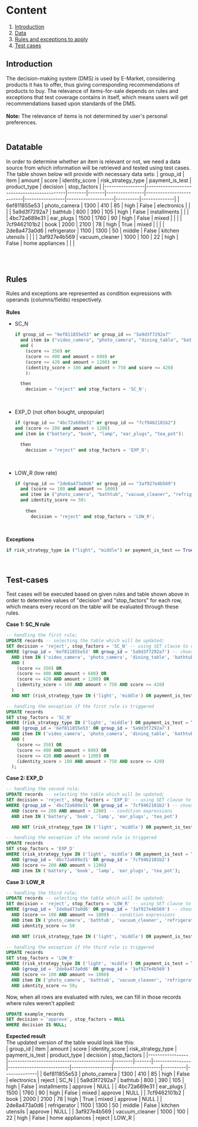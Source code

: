 # Content

1. [Introduction](#Introduction)
2. [Data](#Datatable)
3. [Rules and exceptions to apply](#Rules)
4. [Test cases](#Test-cases)

## Introduction
The decision-making system (DMS) is used by E-Market, considering products it has to offer, thus giving corresponding recommendations of products to buy. The relevance of items-for-sale depends on rules and exceptions that test coverage contains in itself, which means users will get recommendations based upon standards of the DMS. 
<br>
<br>
**Note:** The relevance of items is not determined by user's personal preferences.
<br>
<br>
## Datatable
In order to determine whether an item is relevant or not, we need a data source from which information will be retrieved and tested using test cases. The table shown below will provide with necessary data sets:
| group_id        | item                                       | amount | score | identity_score | risk_strategy_type       | payment_is_test | product_type       | decision | stop_factors |
|-----------------|--------------------------------------------|--------|-------|----------------|--------------------------|-----------------|--------------------|----------|--------------|
| 6ef811855e53    | photo_camera                               | 1300   | 410   | 85             | high                     | False           | electronics        |          |              |
| 5a9d3f7292a7    | bathtub                                    | 800    | 390   | 105            | high                     | False           | installments       |          |              |
| 4bc72a689e31    | ear_plugs                                  | 1500   | 1760  | 90             | high                     | False           | mixed              |          |              |
| 7cf9462101b2    | book                                       | 2000   | 2100  | 78             | high                     | True            | mixed              |          |              |
| 2de8a473a0d6    | refrigerator                               | 1100   | 1300  | 50             | middle                   | False           | kitchen utensils   |          |              |
| 3af927e4b569    | vacuum_cleaner                             | 1000   | 100   | 22             | high                     | False           | home appliances    |          |              |

<br>
<br>

## Rules
Rules and exceptions are represented as condition expressions with operands (columns/fields) respectively.
<br>
<br>
**Rules**
<br>
- SC_N

  ```python
  if group_id == "6ef811855e53" or group_id == "5a9d3f7292a7" 
    and item in ("video_camera", "photo_camera", "dining_table", "bathtub", "baby_product")
    and (
      (score <= 350) or
      (score <= 400 and amount > 600) or
      (score <= 420 and amount > 1200) or
      (identity_score > 100 and amount > 750 and score <= 420)
      ):
  
    then 
      decision = "reject" and stop_factors = 'SC_N';
  ```
<br>
  
- EXP_D (not often bought, unpopular)

    ```python
  if (group_id == "4bc72a689e31" or group_id == "7cf9462101b2")
    and (score <= 200 and amount > 1200)
    and item in ("battery", "book", "lamp", "ear_plugs", "tea_pot"):
    
      then 
        decision = "reject" and stop_factors = 'EXP_D';
    ```
<br>

- LOW_R (low rate)

  ```python
  if (group_id == "2de8a473a0d6" or group_id == "3af927e4b569")
    and (score <= 100 and amount >= 1000)
    and item in ("photo_camera", "bathtub", "vacuum_cleaner", "refrigerator", "vacuum_cleaner")
    and identity_score <= 50:
    
      then 
        decision = "reject" and stop_factors = 'LOW_R';
    ```
<br>

**Exceptions**

```python
if risk_strategy_type in ("light", "middle") or payment_is_test == True or product_type == "installments":
```

<br>

## Test-cases
Test cases will be executed based on given rules and table shown above in order to determine values of "decision" and "stop_factors" for each row, which means every record on the table will be evaluated through these rules.

**Case 1: SC_N rule**

```sql
-- handling the first rule;
UPDATE records -- selecting the table which will be updated;
SET decision = 'reject', stop_factors = 'SC_N' -- using SET clause to determine fields for update;
WHERE (group_id = '6ef811855e53' OR group_id = '5a9d3f7292a7') -- choosing 1st and 2nd rows in the table;
  AND item IN ('video_camera', 'photo_camera', 'dining_table', 'bathtub', 'baby_product') -- condition expressions
  AND (
    (score <= 350) OR
    (score <= 400 AND amount > 600) OR
    (score <= 420 AND amount > 1200) OR
    (identity_score > 100 AND amount > 750 AND score <= 420)
  )
  AND NOT (risk_strategy_type IN ('light', 'middle') OR payment_is_test = True OR product_type = 'installments');

-- handling the exception if the first rule is triggered
UPDATE records
SET stop_factors = 'SC_N'
WHERE (risk_strategy_type IN ('light', 'middle') OR payment_is_test = True OR product_type = 'installments')
  AND (group_id = '6ef811855e53' OR group_id = '5a9d3f7292a7')
  AND item IN ('video_camera', 'photo_camera', 'dining_table', 'bathtub', 'baby_product')
  AND (
    (score <= 350) OR
    (score <= 400 AND amount > 600) OR
    (score <= 420 AND amount > 1200) OR
    (identity_score > 100 AND amount > 750 AND score <= 420)
  );
```

**Case 2: EXP_D**

```sql
-- handling the second rule;
UPDATE records -- selecting the table which will be updated;
SET decision = 'reject', stop_factors = 'EXP_D' -- using SET clause to determine fields for update;
WHERE (group_id = '4bc72a689e31' OR group_id = '7cf9462101b2') -- choosing 3rd and 4th rows in the table;
  AND (score <= 200 AND amount > 1200) -- condition expressions
  AND item IN ('battery', 'book', 'lamp', 'ear_plugs', 'tea_pot')

  AND NOT (risk_strategy_type IN ('light', 'middle') OR payment_is_test = True OR product_type = 'installments');

-- handling the exception if the second rule is triggered
UPDATE records
SET stop_factors = 'EXP_D'
WHERE (risk_strategy_type IN ('light', 'middle') OR payment_is_test = True OR product_type = 'installments')
  AND (group_id = '4bc72a689e31' OR group_id = '7cf9462101b2')
  AND (score <= 200 AND amount > 1200)
  AND item IN ('battery', 'book', 'lamp', 'ear_plugs', 'tea_pot');  
```

**Case 3: LOW_R**

```sql
-- handling the third rule;
UPDATE records -- selecting the table which will be updated;
SET decision = 'reject', stop_factors = 'LOW_R' -- using SET clause to determine fields for update;
WHERE (group_id = '2de8a473a0d6' OR group_id = '3af927e4b569') -- choosing 5th and 6th rows in the table;
  AND (score <= 100 AND amount >= 1000) -- condition expressions
  AND item IN ('photo_camera', 'bathtub', 'vacuum_cleaner', 'refrigerator', 'vacuum_cleaner')
  AND identity_score <= 50

  AND NOT (risk_strategy_type IN ('light', 'middle') OR payment_is_test = True OR product_type = 'installments');

-- handling the exception if the third rule is triggered
UPDATE records
SET stop_factors = 'LOW_R'
WHERE (risk_strategy_type IN ('light', 'middle') OR payment_is_test = True OR product_type = 'installments')
  AND (group_id = '2de8a473a0d6' OR group_id = '3af927e4b569')
  AND (score <= 100 AND amount >= 1000)
  AND item IN ('photo_camera', 'bathtub', 'vacuum_cleaner', 'refrigerator', 'vacuum_cleaner')
  AND identity_score <= 50;

```
Now, when all rows are evaluated with rules, we can fill in those records where rules weren't applied:
```sql
UPDATE example_records
SET decision = 'approve', stop_factors = NULL
WHERE decision IS NULL;
```

**Expected result**<br>
The updated version of the table would look like this:<br>
| group_id        | item                                       | amount | score | identity_score | risk_strategy_type       | payment_is_test | product_type       | decision | stop_factors |
|-----------------|--------------------------------------------|--------|-------|----------------|--------------------------|-----------------|--------------------|----------|--------------|
| 6ef811855e53    | photo_camera                               | 1300   | 410   | 85             | high                     | False           | electronics        | reject   | SC_N         |
| 5a9d3f7292a7    | bathtub                                    | 800    | 390   | 105            | high                     | False           | installments       | approve  | NULL         |
| 4bc72a689e31    | ear_plugs                                  | 1500   | 1760  | 90             | high                     | False           | mixed              | approve  | NULL         |
| 7cf9462101b2    | book                                       | 2000   | 2100  | 78             | high                     | True            | mixed              | approve  | NULL         |
| 2de8a473a0d6    | refrigerator                               | 1100   | 1300  | 50             | middle                   | False           | kitchen utensils   | approve  | NULL         |
| 3af927e4b569    | vacuum_cleaner                             | 1000   | 100   | 22             | high                     | False           | home appliances    | reject   | LOW_R        |
